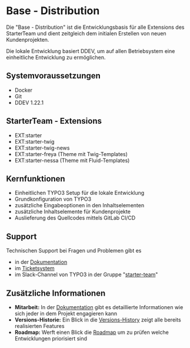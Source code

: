 # Base - Distribution

Die "Base - Distribution" ist die Entwicklungsbasis für alle Extensions des StarterTeam und dient zeitgleich dem
initialen Erstellen von neuen Kundenprojekten.

Die lokale Entwicklung basiert DDEV, um auf allen Betriebsystem eine einheitliche Entwicklung zu ermöglichen.

## Systemvoraussetzungen

* Docker
* Git
* DDEV 1.22.1

## StarterTeam - Extensions

* EXT:starter
* EXT:starter-twig
* EXT:starter-twig-news
* EXT:starter-freya (Theme mit Twig-Templates)
* EXT:starter-nessa (Theme mit Fluid-Templates)

## Kernfunktionen

* Einheitlichen TYPO3 Setup für die lokale Entwicklung
* Grundkonfiguration von TYPO3
* zusätzliche Eingabeoptionen in den Inhaltselementen
* zusätzliche Inhaltselemente für Kundenprojekte
* Auslieferung des Quellcodes mittels GitLab CI/CD

## Support

Technischen Support bei Fragen und Problemen gibt es

* in der [Dokumentation](https://docs-distribution.starter.team)
* im [Ticketsystem](https://gitlab.com/starterteam/team/base/-/issues)
* im Slack-Channel von TYPO3 in der Gruppe "[starter-team](https://typo3.slack.com/archives/GD9FSSVFS)"

## Zusätzliche Informationen

* **Mitarbeit:** In der [Dokumentation](https://docs-distribution.starter.team/Mitarbeit/index.html) gibt es detaillierte Informationen wie sich jeder in dem Projekt engagieren kann
* **Versions-Historie:** Ein Blick in die [Versions-History](https://docs-distribution.starter.team/Changelog/changelog.html) zeigt alle bereits realisierten Features
* **Roadmap:** Werft einen Blick die [Roadmap](https://gitlab.com/starterteam/team/base/-/milestones) um zu prüfen welche Entwicklungen priorisiert sind
